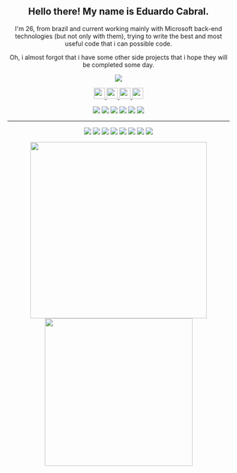 <h2 align="center">Hello there! My name is Eduardo Cabral.</h2>
<p align="center">
  I'm 26, from brazil and current working mainly with Microsoft back-end technologies (but not only with them), trying to write the best and most useful code that i can possible code.
</p>

<p align="center">
  Oh, i almost forgot that i have some other side projects that i hope they will be completed some day.
</p>

<p align="center">
  <a href="https://github.com/eduardosbcabral"><img src="https://img.shields.io/github/followers/eduardosbcabral?style=social"></a>
</p>

<p align="center">
  <a href="https://educabral.dev">
    <img src="https://img.shields.io/badge/My Site-%235C72FF.svg?&style=for-the-badge&logoColor=white" height=25>
  </a> 
  <a href="https://twitter.com/eduardobcabral">
    <img src="https://img.shields.io/badge/twitter-%231DA1F2.svg?&style=for-the-badge&logo=twitter&logoColor=white" height=25>
  </a>
  <a href="https://www.linkedin.com/in/eduardosbcabral/">
    <img src="https://img.shields.io/badge/linkedin-%230077B5.svg?&style=for-the-badge&logo=linkedin&logoColor=white" height=25>
  </a>
  <a href="mailto:eduardosbcabral@gmail.com">
    <img src="https://img.shields.io/badge/gmail-%23EA4335.svg?&style=for-the-badge&logo=gmail&logoColor=white" height=25>
  </a>
</p>

<p align="center">
<img src="https://img.shields.io/badge/Web Development-brown"> <img src="https://img.shields.io/badge/Software Architecture-green"> <img src="https://img.shields.io/badge/Performance-red"> <img src="https://img.shields.io/badge/Self Learning-magenta"> <img src="https://img.shields.io/badge/A little bit of frontend-yellow"> <img src="https://img.shields.io/badge/Backend-blue"> 
</p>
<hr>
<p align="center">
<img src="https://img.shields.io/badge/.NET%20-%234D2ACC.svg?&style=for-the-badge&logo=.NET&logoColor=white" /> <img src="https://img.shields.io/badge/Javascript%20-%23d9c104.svg?&style=for-the-badge&logo=Javascript&logoColor=white"/> <img src="https://img.shields.io/badge/typescript%20-%23323330.svg?&style=for-the-badge&logo=typescript&logoColor=%23F7DF1E"/> <img src="https://img.shields.io/badge/MongoDB%20-%2310A94F.svg?&style=for-the-badge&logo=MongoDB&logoColor=white"/> <img src="https://img.shields.io/badge/RabbitMQ%20-%23FF6600.svg?&style=for-the-badge&logo=RabbitMQ&logoColor=white"/> <img src="https://img.shields.io/badge/Rust%20-%23885E40.svg?&style=for-the-badge&logo=rust&logoColor=white"/> <img src="https://img.shields.io/badge/git%20-%23F05033.svg?&style=for-the-badge&logo=git&logoColor=white"/> <img src="https://img.shields.io/badge/github%20-%23121011.svg?&style=for-the-badge&logo=github&logoColor=white"/>
</p>

<p align="center">
  <img src="https://github-readme-stats.vercel.app/api?username=eduardosbcabral&show_icons=true&theme=radical" width="400px" />
  <img src="https://github-readme-stats.vercel.app/api/top-langs/?username=eduardosbcabral&hide=html,css&theme=radical&layout=compact" width="335px" />
</p>

